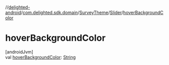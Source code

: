 //[delighted-android](../../../../index.md)/[com.delighted.sdk.domain](../../index.md)/[SurveyTheme](../index.md)/[Slider](index.md)/[hoverBackgroundColor](hover-background-color.md)

# hoverBackgroundColor

[androidJvm]\
val [hoverBackgroundColor](hover-background-color.md): [String](https://kotlinlang.org/api/latest/jvm/stdlib/kotlin/-string/index.html)
